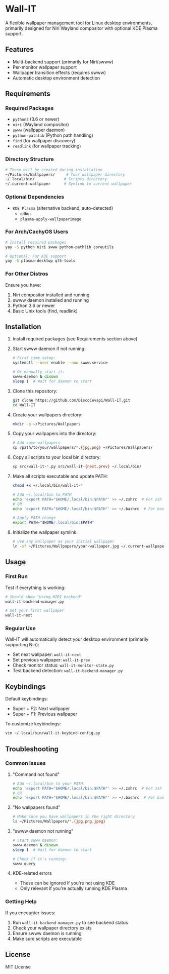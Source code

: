 # Wall-IT

A flexible wallpaper management tool for Linux desktop environments, primarily designed for Niri Wayland compositor with optional KDE Plasma support.

## Features

- Multi-backend support (primarily for Niri/swww)
- Per-monitor wallpaper support
- Wallpaper transition effects (requires swww)
- Automatic desktop environment detection

## Requirements

### Required Packages
- `python3` (3.6 or newer)
- `niri` (Wayland compositor)
- `swww` (wallpaper daemon)
- `python-pathlib` (Python path handling)
- `find` (for wallpaper discovery)
- `readlink` (for wallpaper tracking)

### Directory Structure
```bash
# These will be created during installation
~/Pictures/Wallpapers/     # Your wallpaper directory
~/.local/bin/             # Scripts directory
~/.current-wallpaper      # Symlink to current wallpaper
```

### Optional Dependencies
- `KDE Plasma` (alternative backend, auto-detected)
  - `qdbus`
  - `plasma-apply-wallpaperimage`

### For Arch/CachyOS Users
```bash
# Install required packages
yay -S python niri swww python-pathlib coreutils

# Optional: For KDE support
yay -S plasma-desktop qt5-tools
```

### For Other Distros
Ensure you have:
1. Niri compositor installed and running
2. swww daemon installed and running
3. Python 3.6 or newer
4. Basic Unix tools (find, readlink)

## Installation

1. Install required packages (see Requirements section above)

2. Start swww daemon if not running:
   ```bash
   # First time setup:
   systemctl --user enable --now swww.service
   
   # Or manually start it:
   swww-daemon & disown
   sleep 1  # Wait for daemon to start
   ```

3. Clone this repository:
   ```bash
   git clone https://github.com/DiscoCevapi/Wall-IT.git
   cd Wall-IT
   ```

2. Create your wallpapers directory:
   ```bash
   mkdir -p ~/Pictures/Wallpapers
   ```

3. Copy your wallpapers into the directory:
   ```bash
   # Add some wallpapers
   cp /path/to/your/wallpapers/*.{jpg,png} ~/Pictures/Wallpapers/
   ```

4. Copy all scripts to your local bin directory:
   ```bash
   cp src/wall-it-*.py src/wall-it-{next,prev} ~/.local/bin/
   ```

5. Make all scripts executable and update PATH:
   ```bash
   chmod +x ~/.local/bin/wall-it-*
   
   # Add ~/.local/bin to PATH
   echo 'export PATH="$HOME/.local/bin:$PATH"' >> ~/.zshrc  # For zsh
   # OR
   echo 'export PATH="$HOME/.local/bin:$PATH"' >> ~/.bashrc  # For bash
   
   # Apply PATH change
   export PATH="$HOME/.local/bin:$PATH"
   ```

6. Initialize the wallpaper symlink:
   ```bash
   # Use any wallpaper as your initial wallpaper
   ln -sf ~/Pictures/Wallpapers/your-wallpaper.jpg ~/.current-wallpaper
   ```

## Usage

### First Run
Test if everything is working:
```bash
# Should show "Using NIRI backend"
wall-it-backend-manager.py

# Set your first wallpaper
wall-it-next
```

### Regular Use
Wall-IT will automatically detect your desktop environment (primarily supporting Niri):

- Set next wallpaper: `wall-it-next`
- Set previous wallpaper: `wall-it-prev`
- Check monitor status: `wall-it-monitor-state.py`
- Test backend detection: `wall-it-backend-manager.py`

## Keybindings

Default keybindings:
- Super + F2: Next wallpaper
- Super + F1: Previous wallpaper

To customize keybindings:
```bash
vim ~/.local/bin/wall-it-keybind-config.py
```

## Troubleshooting

### Common Issues

1. "Command not found"
   ```bash
   # Add ~/.local/bin to your PATH:
   echo 'export PATH="$HOME/.local/bin:$PATH"' >> ~/.zshrc  # For zsh
   # OR
   echo 'export PATH="$HOME/.local/bin:$PATH"' >> ~/.bashrc  # For bash
   ```

2. "No wallpapers found"
   ```bash
   # Make sure you have wallpapers in the right directory
   ls ~/Pictures/Wallpapers/*.{jpg,png,jpeg}
   ```

3. "swww daemon not running"
   ```bash
   # Start swww daemon:
   swww-daemon & disown
   sleep 1  # Wait for daemon to start
   
   # Check if it's running:
   swww query
   ```

4. KDE-related errors
   - These can be ignored if you're not using KDE
   - Only relevant if you're actually running KDE Plasma

### Getting Help
If you encounter issues:
1. Run `wall-it-backend-manager.py` to see backend status
2. Check your wallpaper directory exists
3. Ensure swww daemon is running
4. Make sure scripts are executable

## License

MIT License
